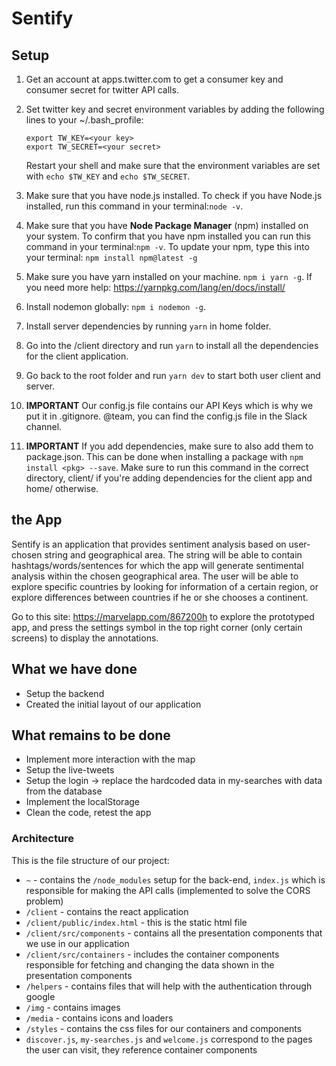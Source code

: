 # Sentify

## Setup
1. Get an account at apps.twitter.com to get a consumer key and consumer secret for twitter API calls.
2. Set twitter key and secret environment variables by adding the following lines to your ~/.bash_profile: 
	```
	export TW_KEY=<your key>
	export TW_SECRET=<your secret>
	```
	Restart your shell and make sure that the environment variables are set with `echo $TW_KEY` and `echo $TW_SECRET`.
	
3. Make sure that you have node.js installed. To check if you have Node.js installed, run this command in your terminal:`node -v`.
4. Make sure that you have **Node Package Manager** (npm) installed on your system. To confirm that you have npm installed you can run this command in your terminal:`npm -v`. To update your npm, type this into your terminal: `npm install npm@latest -g`
5. Make sure you have yarn installed on your machine. `npm i yarn -g`. If you need more help: https://yarnpkg.com/lang/en/docs/install/
6. Install nodemon globally: `npm i nodemon -g`.
7. Install server dependencies by running `yarn` in home folder.
8. Go into the /client directory and run `yarn` to install all the dependencies for the client application.
9. Go back to the root folder and run `yarn dev` to start both user client and server.
10. **IMPORTANT** Our config.js file contains our API Keys which is why we put it in .gitignore.  @team, you can find the config.js file in the Slack channel.   
11. **IMPORTANT** If you add dependencies, make sure to also add them to package.json. This can be done when installing a package with `npm install <pkg> --save`. Make sure to run this command in the correct directory, client/ if you're adding dependencies for the client app and home/ otherwise.

## the App
Sentify is an application that provides sentiment analysis based on user-chosen string and geographical area. The string will be able to contain hashtags/words/sentences for which the app will generate sentimental analysis within the chosen geographical area. The user will be able to explore specific countries by looking for information of a certain region, or explore differences between countries if he or she chooses a continent.

Go to this site: https://marvelapp.com/867200h to explore the prototyped app, and press the settings symbol in the top right corner (only certain screens) to display the annotations.

## What we have done
- Setup the backend
- Created the initial layout of our application

## What remains to be done
- Implement more interaction with the map
- Setup the live-tweets
- Setup the login -> replace the hardcoded data in my-searches with data from the database
- Implement the localStorage
- Clean the code, retest the app

### Architecture
This is the file structure of our project:

* `~` - contains the `/node_modules` setup for the back-end, `index.js` which is responsible for making the API calls (implemented to solve the CORS problem)
* `/client` - contains the react application
* `/client/public/index.html` - this is the static html file
* `/client/src/components` - contains all the presentation components that we use in our application
* `/client/src/containers` - includes the container components responsible for fetching and changing the data shown in the presentation components
* `/helpers` - contains files that will help with the authentication through google
* `/img` - contains images
* `/media` - contains icons and loaders
* `/styles` - contains the css files for our containers and components
* `discover.js`, `my-searches.js` and `welcome.js` correspond to the pages the user can visit, they reference container components